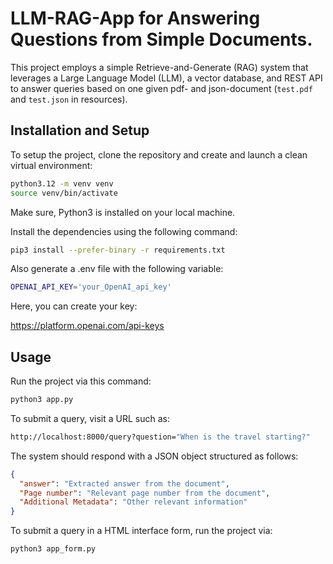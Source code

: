 # LLM-RAG-App for Answering Questions from Simple Documents.

This project employs a simple Retrieve-and-Generate (RAG) system that leverages a Large Language Model (LLM), a vector database, and REST API to answer queries based on one given pdf- and json-document (```test.pdf``` and ```test.json``` in resources).

## Installation and Setup

To setup the project, clone the repository and create and launch a clean virtual environment:

```sh
python3.12 -m venv venv
source venv/bin/activate
```

Make sure, Python3 is installed on your local machine.

Install the dependencies using the following command:

```sh
pip3 install --prefer-binary -r requirements.txt
```

Also generate a .env file with the following variable:

```sh
OPENAI_API_KEY='your_OpenAI_api_key'
```

Here, you can create your key:

https://platform.openai.com/api-keys

## Usage

Run the project via this command:

```sh
python3 app.py
```

To submit a query, visit a URL such as:

```sh
http://localhost:8000/query?question="When is the travel starting?"
```
The system should respond with a JSON object structured as follows:

```json
{
  "answer": "Extracted answer from the document",
  "Page number": "Relevant page number from the document",
  "Additional Metadata": "Other relevant information"
}
```

To submit a query in a HTML interface form, run the project via:

```sh
python3 app_form.py
```